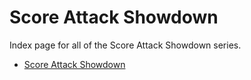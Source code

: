 # Score Attack Showdown

Index page for all of the Score Attack Showdown series.

- [Score Attack Showdown](1 "Score Attack Showdown")
